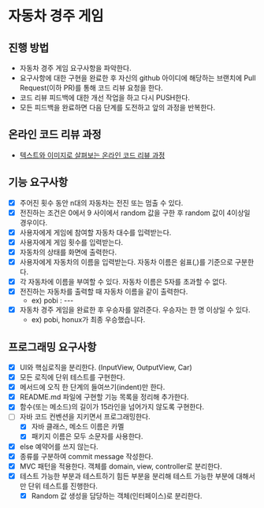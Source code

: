 # 자동차 경주 게임
## 진행 방법
* 자동차 경주 게임 요구사항을 파악한다.
* 요구사항에 대한 구현을 완료한 후 자신의 github 아이디에 해당하는 브랜치에 Pull Request(이하 PR)를 통해 코드 리뷰 요청을 한다.
* 코드 리뷰 피드백에 대한 개선 작업을 하고 다시 PUSH한다.
* 모든 피드백을 완료하면 다음 단계를 도전하고 앞의 과정을 반복한다.

## 온라인 코드 리뷰 과정
* [텍스트와 이미지로 살펴보는 온라인 코드 리뷰 과정](https://github.com/next-step/nextstep-docs/tree/master/codereview)

## 기능 요구사항
- [x] 주어진 횟수 동안 n대의 자동차는 전진 또는 멈출 수 있다.
- [x] 전진하는 조건은 0에서 9 사이에서 random 값을 구한 후 random 값이 4이상일 경우이다.
- [x] 사용자에게 게임에 참여할 자동차 대수를 입력받는다.
- [x] 사용자에게 게임 횟수를 입력받는다.
- [x] 자동차의 상태를 화면에 출력한다.
- [x] 사용자에게 자동차의 이름을 입력받는다. 자동차 이름은 쉼표(,)를 기준으로 구분한다.
- [x] 각 자동차에 이름을 부여할 수 있다. 자동차 이름은 5자를 초과할 수 없다.
- [x] 전진하는 자동차를 출력할 때 자동차 이름을 같이 출력한다.
  - ex) pobi : ---
- [x] 자동차 경주 게임을 완료한 후 우승자를 알려준다. 우승자는 한 명 이상일 수 있다.
  - ex) pobi, honux가 최종 우승했습니다.

## 프로그래밍 요구사항
- [x] UI와 핵심로직을 분리한다. (InputView, OutputView, Car)
- [x] 모든 로직에 단위 테스트를 구현한다.
- [x] 메서드에 오직 한 단계의 들여쓰기(indent)만 한다.
- [x] README.md 파일에 구현할 기능 목록을 정리해 추가한다.
- [x] 함수(또는 메소드)의 길이가 15라인을 넘어가지 않도록 구현한다.
- [ ] 자바 코드 컨벤션을 지키면서 프로그래밍한다.
  - [x] 자바 클래스, 메소드 이름은 카멜
  - [x] 패키지 이름은 모두 소문자를 사용한다.
- [x] else 예약어를 쓰지 않는다.
- [x] 종류를 구분하여 commit message 작성한다.
- [x] MVC 패턴을 적용한다. 객체를 domain, view, controller로 분리한다. 
- [x] 테스트 가능한 부분과 테스트하기 힘든 부분을 분리해 테스트 가능한 부분에 대해서만 단위 테스트를 진행한다.
  - [x] Random 값 생성을 담당하는 객체(인터페이스)로 분리한다.